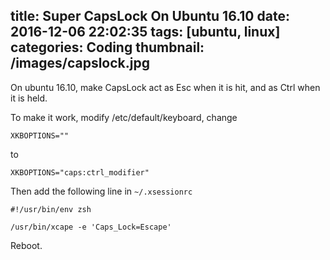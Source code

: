 title: Super CapsLock On Ubuntu 16.10
date: 2016-12-06 22:02:35
tags: [ubuntu, linux]
categories: Coding
thumbnail: /images/capslock.jpg
---

On ubuntu 16.10, make CapsLock act as Esc when it is hit, and as Ctrl when it is held.

To make it work, modify /etc/default/keyboard, change

```
XKBOPTIONS=""
```

to

```
XKBOPTIONS="caps:ctrl_modifier"
```

Then add the following line in `~/.xsessionrc`

``` shell
#!/usr/bin/env zsh

/usr/bin/xcape -e 'Caps_Lock=Escape'
```

Reboot.
